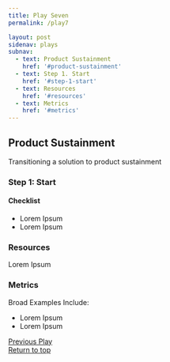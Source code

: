 ```yaml
---
title: Play Seven
permalink: /play7

layout: post
sidenav: plays
subnav: 
  - text: Product Sustainment
    href: '#product-sustainment'
  - text: Step 1. Start
    href: '#step-1-start'
  - text: Resources
    href: '#resources'
  - text: Metrics
    href: '#metrics'
---
```


## Product Sustainment
Transitioning a solution to product sustainment

### Step 1: Start
#### Checklist
- Lorem Ipsum
- Lorem Ipsum

### Resources
Lorem Ipsum

### Metrics
Broad Examples Include:
- Lorem Ipsum
- Lorem Ipsum

[Previous Play](/CITZ-IMB-playbook/play6)
<br/>
[Return to top](#)